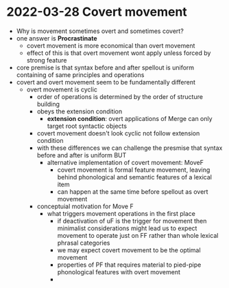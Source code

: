 # 2022-03-28 Covert movement

* Why is movement sometimes overt and sometimes covert?
* one answer is **Procrastinate**
  * covert movement is more economical than overt movement
  * effect of this is that overt movement wont apply unless forced by strong feature
* core premise is that syntax before and after spellout is uniform containing of same principles and operations
* covert and overt movement seem to be fundamentally different
  * overt movement is cyclic
    * order of operations is determined by the order of structure building
    * obeys the extension condition
      * **extension condition**: overt applications of Merge can only target root syntactic objects
    * covert movement doesn't look cyclic not follow extension condition
    * with these differences we can challenge the presmise that syntax before and after is uniform BUT
      * alternative implementation of covert movement: MoveF
        * covert movement is formal feature movement, leaving behind phonological and semantic features of a lexical item
        * can happen at the same time before spellout as overt movement
    * conceptuial motivation for Move F
      * what triggers movement operations in the first place
        * if deactivation of uF is the trigger for movement then minimalist considerations might lead us to expect movement to operate just on FF rather than whole lexical phrasal categories
        * we may expect covert movement to be the optimal movement
        * properties of PF that requires material to pied-pipe phonological features with overt movement
        * 